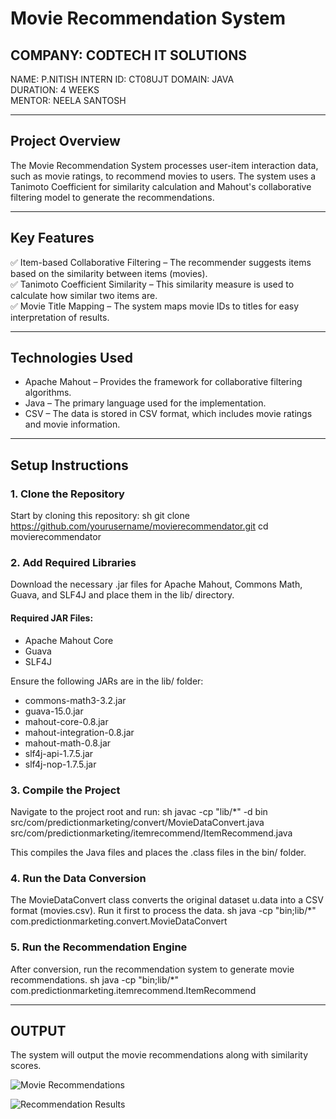# Movie Recommendation System

## COMPANY: CODTECH IT SOLUTIONS
NAME: P.NITISH
INTERN ID:  CT08UJT 
DOMAIN: JAVA  
DURATION: 4 WEEKS  
MENTOR: NEELA SANTOSH  

---

## Project Overview
The Movie Recommendation System processes user-item interaction data, such as movie ratings, to recommend movies to users. The system uses a Tanimoto Coefficient for similarity calculation and Mahout's collaborative filtering model to generate the recommendations.

---

## Key Features
✅ Item-based Collaborative Filtering – The recommender suggests items based on the similarity between items (movies).  
✅ Tanimoto Coefficient Similarity – This similarity measure is used to calculate how similar two items are.  
✅ Movie Title Mapping – The system maps movie IDs to titles for easy interpretation of results.  

---

## Technologies Used
- Apache Mahout – Provides the framework for collaborative filtering algorithms.  
- Java – The primary language used for the implementation.  
- CSV – The data is stored in CSV format, which includes movie ratings and movie information.  

---

## Setup Instructions

### 1. Clone the Repository
Start by cloning this repository:
sh
git clone https://github.com/yourusername/movierecommendator.git
cd movierecommendator


### 2. Add Required Libraries
Download the necessary .jar files for Apache Mahout, Commons Math, Guava, and SLF4J and place them in the lib/ directory.

#### Required JAR Files:
- Apache Mahout Core  
- Guava  
- SLF4J  

Ensure the following JARs are in the lib/ folder:
- commons-math3-3.2.jar
- guava-15.0.jar
- mahout-core-0.8.jar
- mahout-integration-0.8.jar
- mahout-math-0.8.jar
- slf4j-api-1.7.5.jar
- slf4j-nop-1.7.5.jar

### 3. Compile the Project
Navigate to the project root and run:
sh
javac -cp "lib/*" -d bin src/com/predictionmarketing/convert/MovieDataConvert.java src/com/predictionmarketing/itemrecommend/ItemRecommend.java

This compiles the Java files and places the .class files in the bin/ folder.

### 4. Run the Data Conversion
The MovieDataConvert class converts the original dataset u.data into a CSV format (movies.csv). Run it first to process the data.
sh
java -cp "bin;lib/*" com.predictionmarketing.convert.MovieDataConvert


### 5. Run the Recommendation Engine
After conversion, run the recommendation system to generate movie recommendations.
sh
java -cp "bin;lib/*" com.predictionmarketing.itemrecommend.ItemRecommend


---

## OUTPUT
The system will output the movie recommendations along with similarity scores.

![Movie Recommendations](https://github.com/user-attachments/assets/886f439e-ebc7-4ab3-9200-2c08337f7b1f)

![Recommendation Results](https://github.com/user-attachments/assets/5f9de8f9-0e37-44bc-8a68-cbcbe508675a)
